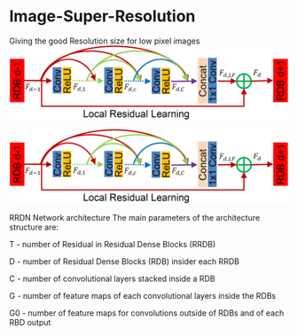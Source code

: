 # Image-Super-Resolution
Giving the good Resolution size for low pixel images
![RDN](https://github.com/Meghashyamt/Image-Super-Resolution/blob/master/RDB1.png)

![RDN](https://github.com/Meghashyamt/Image-Super-Resolution/blob/master/RDB1.png)

RRDN Network architecture
The main parameters of the architecture structure are:

T - number of Residual in Residual Dense Blocks (RRDB)


D - number of Residual Dense Blocks (RDB) insider each RRDB


C - number of convolutional layers stacked inside a RDB


G - number of feature maps of each convolutional layers inside the RDBs


G0 - number of feature maps for convolutions outside of RDBs and of each RBD output
